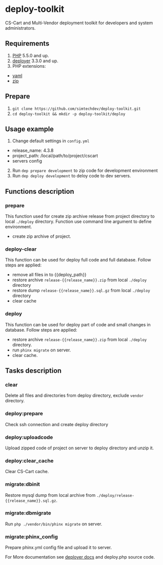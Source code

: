 # deploy-toolkit
CS-Cart and Multi-Vendor deployment toolkit for developers and system administrators.

## Requirements
1. [PHP](https://secure.php.net/) 5.5.0 and up.
2. [deployer](http://deployer.org) 3.3.0 and up.
3. PHP extensions:
 - [yaml](https://pecl.php.net/package/yaml)
 - [zip](https://pecl.php.net/package/zip)

## Prepare
1. `git clone https://github.com/simtechdev/deploy-toolkit.git`
2. `cd deploy-toolkit && mkdir -p deploy-toolkit/deploy`

## Usage example
1. Change default settings in `config.yml`
  - release_name: 4.3.8
  - project_path: /local/path/to/project/cscart
  - servers config
2. Run `dep prepare development` to zip code for development environment
3. Run `dep deploy development` to deloy code to dev servers.

## Functions description
### prepare
This function used for create zip archive release from project directory to local `./deploy` directory.
Function use command line argument to define environment.

 - create zip archive of project.

### deploy-clear
This function can be used for deploy full code and full database.
Follow steps are applied:

 - remove all files in to {{deploy_path}}
 - restore archive `release-{{release_name}}.zip` from local `./deploy` directory
 - restore dump `release-{{release_name}}.sql.gz` from local `./deploy` directory
 - clear cache

### deploy
This function can be used for deploy part of code and small changes in database.
Follow steps are applied:

 - restore archive `release-{{release_name}}.zip` from local `./deploy` directory.
 - run `phinx migrate` on server.
 - clear cache.

## Tasks description
### clear
Delete all files and directories from deploy directory, exclude `vendor` directory.

### deploy:prepare
Check ssh connection and create deploy directory

### deploy:uploadcode
Upload zipped code of project on server to deploy directory and unzip it.

### deploy:clear_cache
Clear CS-Cart cache.

### migrate:dbinit
Restore mysql dump from local archive from `./deploy/release-{{release_name}}.sql.gz`.

### migrate:dbmigrate
Run `php ./vendor/bin/phinx migrate` on server.

### migrate:phinx_config
Prepare phinx.yml config file and upload it to server.

For More documentation see [deployer docs](http://deployer.org/docs) and deploy.php source code.
